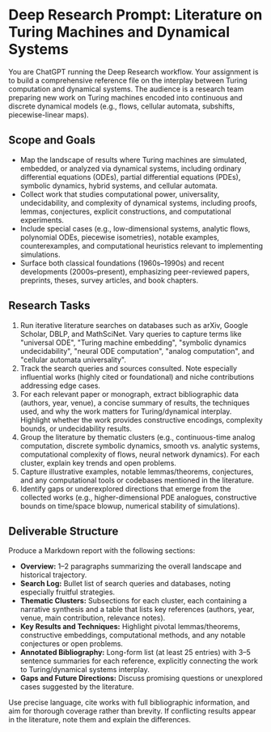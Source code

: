 # Deep Research Prompt: Literature on Turing Machines and Dynamical Systems

You are ChatGPT running the Deep Research workflow. Your assignment is to build a comprehensive reference file on the interplay between Turing computation and dynamical systems. The audience is a research team preparing new work on Turing machines encoded into continuous and discrete dynamical models (e.g., flows, cellular automata, subshifts, piecewise-linear maps).

## Scope and Goals
- Map the landscape of results where Turing machines are simulated, embedded, or analyzed via dynamical systems, including ordinary differential equations (ODEs), partial differential equations (PDEs), symbolic dynamics, hybrid systems, and cellular automata.
- Collect work that studies computational power, universality, undecidability, and complexity of dynamical systems, including proofs, lemmas, conjectures, explicit constructions, and computational experiments.
- Include special cases (e.g., low-dimensional systems, analytic flows, polynomial ODEs, piecewise isometries), notable examples, counterexamples, and computational heuristics relevant to implementing simulations.
- Surface both classical foundations (1960s–1990s) and recent developments (2000s–present), emphasizing peer-reviewed papers, preprints, theses, survey articles, and book chapters.

## Research Tasks
1. Run iterative literature searches on databases such as arXiv, Google Scholar, DBLP, and MathSciNet. Vary queries to capture terms like "universal ODE", "Turing machine embedding", "symbolic dynamics undecidability", "neural ODE computation", "analog computation", and "cellular automata universality".
2. Track the search queries and sources consulted. Note especially influential works (highly cited or foundational) and niche contributions addressing edge cases.
3. For each relevant paper or monograph, extract bibliographic data (authors, year, venue), a concise summary of results, the techniques used, and why the work matters for Turing/dynamical interplay. Highlight whether the work provides constructive encodings, complexity bounds, or undecidability results.
4. Group the literature by thematic clusters (e.g., continuous-time analog computation, discrete symbolic dynamics, smooth vs. analytic systems, computational complexity of flows, neural network dynamics). For each cluster, explain key trends and open problems.
5. Capture illustrative examples, notable lemmas/theorems, conjectures, and any computational tools or codebases mentioned in the literature.
6. Identify gaps or underexplored directions that emerge from the collected works (e.g., higher-dimensional PDE analogues, constructive bounds on time/space blowup, numerical stability of simulations).

## Deliverable Structure
Produce a Markdown report with the following sections:
- **Overview:** 1–2 paragraphs summarizing the overall landscape and historical trajectory.
- **Search Log:** Bullet list of search queries and databases, noting especially fruitful strategies.
- **Thematic Clusters:** Subsections for each cluster, each containing a narrative synthesis and a table that lists key references (authors, year, venue, main contribution, relevance notes).
- **Key Results and Techniques:** Highlight pivotal lemmas/theorems, constructive embeddings, computational methods, and any notable conjectures or open problems.
- **Annotated Bibliography:** Long-form list (at least 25 entries) with 3–5 sentence summaries for each reference, explicitly connecting the work to Turing/dynamical systems interplay.
- **Gaps and Future Directions:** Discuss promising questions or unexplored cases suggested by the literature.

Use precise language, cite works with full bibliographic information, and aim for thorough coverage rather than brevity. If conflicting results appear in the literature, note them and explain the differences.
